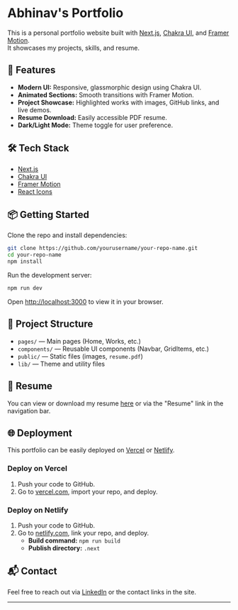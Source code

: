 # Abhinav's Portfolio

This is a personal portfolio website built with [Next.js](https://nextjs.org/), [Chakra UI](https://chakra-ui.com/), and [Framer Motion](https://www.framer.com/motion/).  
It showcases my projects, skills, and resume.

## 🚀 Features

- **Modern UI:** Responsive, glassmorphic design using Chakra UI.
- **Animated Sections:** Smooth transitions with Framer Motion.
- **Project Showcase:** Highlighted works with images, GitHub links, and live demos.
- **Resume Download:** Easily accessible PDF resume.
- **Dark/Light Mode:** Theme toggle for user preference.

## 🛠️ Tech Stack

- [Next.js](https://nextjs.org/)
- [Chakra UI](https://chakra-ui.com/)
- [Framer Motion](https://www.framer.com/motion/)
- [React Icons](https://react-icons.github.io/react-icons/)

## 📦 Getting Started

Clone the repo and install dependencies:

```bash
git clone https://github.com/yourusername/your-repo-name.git
cd your-repo-name
npm install
```

Run the development server:

```bash
npm run dev
```

Open [http://localhost:3000](http://localhost:3000) to view it in your browser.

## 📝 Project Structure

- `pages/` — Main pages (Home, Works, etc.)
- `components/` — Reusable UI components (Navbar, GridItems, etc.)
- `public/` — Static files (images, `resume.pdf`)
- `lib/` — Theme and utility files

## 📄 Resume

You can view or download my resume [here](public/resume.pdf) or via the "Resume" link in the navigation bar.

## 🌐 Deployment

This portfolio can be easily deployed on [Vercel](https://vercel.com/) or [Netlify](https://www.netlify.com/).

### Deploy on Vercel

1. Push your code to GitHub.
2. Go to [vercel.com](https://vercel.com/), import your repo, and deploy.

### Deploy on Netlify

1. Push your code to GitHub.
2. Go to [netlify.com](https://www.netlify.com/), link your repo, and deploy.
   - **Build command:** `npm run build`
   - **Publish directory:** `.next`

## 📬 Contact

Feel free to reach out via [LinkedIn](https://www.linkedin.com/) or the contact links in the site.

---

